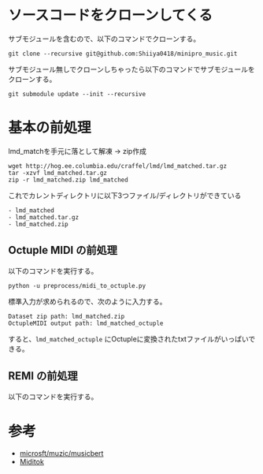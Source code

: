 # ソースコードをクローンしてくる
サブモジュールを含むので、以下のコマンドでクローンする。
```
git clone --recursive git@github.com:Shiiya0418/minipro_music.git
```

サブモジュール無しでクローンしちゃったら以下のコマンドでサブモジュールをクローンする。
```
git submodule update --init --recursive
```
# 基本の前処理
lmd_matchを手元に落として解凍 -> zip作成
```
wget http://hog.ee.columbia.edu/craffel/lmd/lmd_matched.tar.gz
tar -xzvf lmd_matched.tar.gz
zip -r lmd_matched.zip lmd_matched
```
これでカレントディレクトリに以下3つファイル/ディレクトリができている
```
- lmd_matched
- lmd_matched.tar.gz
- lmd_matched.zip
```

## Octuple MIDI の前処理
以下のコマンドを実行する。
```
python -u preprocess/midi_to_octuple.py
```
標準入力が求められるので、次のように入力する。
```
Dataset zip path: lmd_matched.zip
OctupleMIDI output path: lmd_matched_octuple
```
すると、`lmd_matched_octuple` にOctupleに変換されたtxtファイルがいっぱいできる。

## REMI の前処理
以下のコマンドを実行する。

# 参考
- [microsft/muzic/musicbert](https://github.com/microsoft/muzic/tree/main/musicbert)
- [Miditok](https://miditok.readthedocs.io/en/latest/)